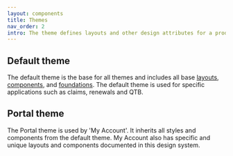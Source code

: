 ```yaml
---
layout: components
title: Themes
nav_order: 2
intro: The theme defines layouts and other design attributes for a product.
---
```



## Default theme

The default theme is the base for all themes and includes all base [layouts]({{site.url}}foundations/layouts/overview), [components]({{site.url}}components/overview), and [foundations]({{site.url}}foundations/overview). The default theme is used for specific applications such as claims, renewals and QTB.

## Portal theme

The Portal theme is used by 'My Account'. It inherits all styles and components from the default theme. My Account also has specific and unique layouts and components documented in this design system.

